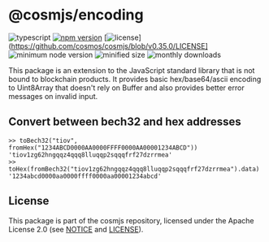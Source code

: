 # @cosmjs/encoding

![typescript](https://img.shields.io/npm/types/@cosmjs/encoding.svg)
[![npm version](https://img.shields.io/npm/v/@cosmjs/encoding.svg)](https://www.npmjs.com/package/@cosmjs/encoding)
[![license](https://img.shields.io/npm/l/@cosmjs/encoding.svg)](https://github.com/cosmos/cosmjs/blob/v0.35.0/LICENSE]
![minimum node version](https://img.shields.io/node/v/@cosmjs/encoding.svg)
![minified size](https://img.shields.io/bundlephobia/min/@cosmjs/encoding.svg)
![monthly downloads](https://img.shields.io/npm/dm/@cosmjs/encoding.svg)

This package is an extension to the JavaScript standard library that is not
bound to blockchain products. It provides basic hex/base64/ascii encoding to
Uint8Array that doesn't rely on Buffer and also provides better error messages
on invalid input.

## Convert between bech32 and hex addresses

```
>> toBech32("tiov", fromHex("1234ABCD0000AA0000FFFF0000AA00001234ABCD"))
'tiov1zg62hngqqz4qqq8lluqqp2sqqqfrf27dzrrmea'
>> toHex(fromBech32("tiov1zg62hngqqz4qqq8lluqqp2sqqqfrf27dzrrmea").data)
'1234abcd0000aa0000ffff0000aa00001234abcd'
```

## License

This package is part of the cosmjs repository, licensed under the Apache License
2.0 (see [NOTICE](https://github.com/cosmos/cosmjs/blob/main/NOTICE) and
[LICENSE](https://github.com/cosmos/cosmjs/blob/main/LICENSE)).
